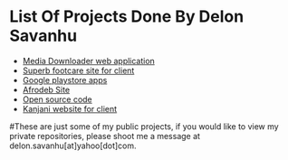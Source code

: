 # List Of Projects Done By Delon Savanhu
<ul>
<li><a target="_blank" href="https://media.afrodeb.com">Media Downloader web application</a></li>
<li><a target="_blank" href="https://superbfootcare.com/">Superb footcare site for client</a></li>
<li><a target="_blank" href="https://play.google.com/store/apps/developer?id=Afrodeb+Studios">Google playstore apps</li>
<li><a target="_blank" href="https://afrodeb.com">Afrodeb Site</a></li>
<li><a target="_blank" href="https://github.com/Afrodeb">Open source code</a></li>
<li><a target="_blank" href="http://kanjani.co.zw/">Kanjani website for client</a></li>
</ul>

#These are just some of my public projects, if you would like to view my private repositories, please shoot me a message at delon.savanhu[at]yahoo[dot]com.
